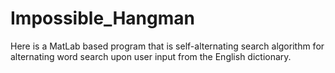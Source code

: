 # Impossible_Hangman
Here is a MatLab based program that is self-alternating search algorithm for alternating word search upon user input from the English dictionary.
